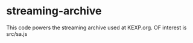# streaming-archive

This code powers the streaming archive used at KEXP.org. OF interest is src/sa.js
